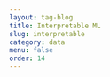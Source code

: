 ```yaml
---
layout: tag-blog
title: Interpretable ML
slug: interpretable
category: data
menu: false
order: 14
---
```

